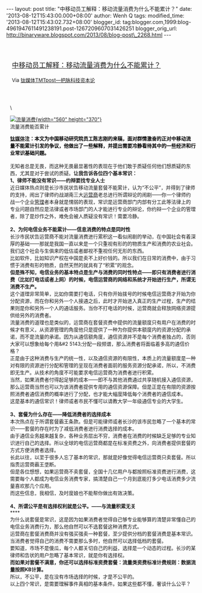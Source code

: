 --- layout: post title: "中移动员工解释：移动流量消费为什么不能累计？"
date: '2013-08-12T15:43:00.000+08:00' author: Wenh Q tags:
modified\_time: '2013-08-12T15:43:02.732+08:00' blogger\_id:
tag:blogger.com,1999:blog-4961947611491238191.post-1267209607031426251
blogger\_orig\_url:
http://binaryware.blogspot.com/2013/08/blog-post\_2268.html ---
<div style="margin: 10px; padding: 5px;">

<div style="font-size: 18px;">

[\
中移动员工解释：移动流量消费为什么不能累计？](http://www.tmtpost.com/55355.html)

</div>

<div style="font-size: 13px;">

Via [钛媒体TMTpost—把脉科技资本论](http://www.tmtpost.com/)

</div>

</div>

<div style="font-size: 13px; padding: 15px 0 10px 10px;">

\
<div style="width: 570px;">

[![流量消费](http://www.tmtpost.com/wp-content/uploads/2013/08/137623521181-560x370.png "流量消费"){width="560"
height="370"}](http://www.tmtpost.com/wp-content/uploads/2013/08/137623521181.png)\
流量消费能否累计

</div>

**<span style="color: black;"><span
style="color: blue;">[钛媒体](http://www.tmtpost.com/ "钛媒体")</span>注：本文为中国移动研究院员工陈志刚的来稿，面对群情激奋的正对中移动流量不能累计引发的争议，他做出了一些解释，并提出需要冷静看待其中的一些经济和行业常识基础问题。 </span>**\
\
无知者总是无畏，而这种无畏最显著性的表现在于他们敢于质疑任何他们想质疑的东西，尤其是对于尝试的质疑。**让我告诉各位四个基本常识：**\
**1、律师不能没有常识——约辩要找专业人士**\
近日媒体热点则是长沙市民状告移动流量套餐不能累计，认为“不公平”，并得到了律师的支持，闹出了律师约战湖南三大[运营商](http://www.tmtpost.com/tag/%E8%BF%90%E8%90%A5%E5%95%86 "查看 运营商 中的全部文章")老总进行所谓辩论的闹剧——你一个律师约战一个企业[管理](http://www.tmtpost.com/tag/%E7%AE%A1%E7%90%86 "查看 管理 中的全部文&#3   1456;")者本身就是懦弱的表现，常识是运营商部门内部有分工此等法律上的专业问题自然应是法律或者市场部门的人才能进行专业的辩论，你约辩一个企业的管理者，除了是炒作之外，难免会被人质疑没有常识！需要冷静。\
\
**2、为何电信业务不能累计——信息消费的特点是同时性**\
长沙市民状告运营商不能对流量消费进行累积这一看似闹剧的举动，在中国社会有着深厚的基础——那就是我国一直以来是一个只重视有形的的物质生产和消费的农业社会。我们这个社会与生俱来的低估或者鄙视不重视任何无形的东西。\
比如软件，比如知识产权在中国是卖不上好价钱的。所以我们在日常的消费中，由于习惯于消费有形的物质，自然天然的就具有了“积累”的观念。\
**但是殊不知，电信业务的基本特点是生产与消费的同时性特点——即只有消费者进行消费（比如打电话或者上网）的时候，电信运营商的网络和系统才开始进行生产，所谓无消费不生产。**\
这个道理非常简单，比如你需要打电话，只有你开始拨号的时候电信运营商才开始为你分配资源，而在你和另外一个人接通之后，此时才开始进入真正的生产过程，生产的结果则是你和另外一个人的通话服务。当你不打电话的时候，运营商就会释放网络资源提供给另外的消费者。\
流量消费的道理也是类似的，运营商在套餐资费中提供的流量额度只有用户在消费的时候才有意义，从资源管理的角度他只是提供了一种为你提供本额度内的资源分配的承诺，而不是流量的承诺。因为从通信额角度，通信资源并不是每个消费者独占的，否则大家可以想象给每个用&\#2
5143;分配一段频谱，那么消费者将面临着多高的通信价格？\
正是由于这种消费与生产的统一性，以及通信资源的有限性，本质上的流量额度是一种对有限的资源进行分配和管理的呈现在消费者面前的服务资源分配承诺，所以，不消费即无生产。从技术的角度不可能要求电信运营商为消费者进行积累。\
当然，如果消费者付得起足够的成本——即不与其他消费通过共享随机接入通信资源，那么运营商当然也可以为该消费者提供专用的通信资源保障。但是正是在有限的资源按照消费者通信消费的概率进行了分配，也才能大幅度降低每个消费者的通信成本。\
这是基本的通信常识！律师或者市民不懂可以请教大学一年级通信专业的大学生。\
\
**3、套餐为什么存在——降低消费者的选择成本**\
本次热点在于所谓套餐霸王条款。但是可能律师或者长沙的该市民忽略了一个基本的常识——套餐的存在时为了减低消费者进行消费选择的成本。\
由于通信业务越来越复杂，各种业务层出不穷，消费者在消费的时候缺乏足够的专业知识进行自己的选择。所以全球的电信运营商都是在标准资费之外，向消费者提供套餐的方式方便消费者选择。\
长此以往，以至于很多人忘了基本的常识，那就是好像觉得电信运营商只卖套餐。所以指责运营商霸王垄断。\
但是各位想想，如果运营商不卖套餐，全国十几亿用户与都按照标准资费进行消费，这需要每个人都成为电信业务消费专家，搞清楚自己一个月到底能打多少电话消费多少流量喜欢那几个应用。\
而这些信息，我相信，及时度娘也不能帮你做出有效决策。\
\
**4、所谓公平是有选择权利就是公平。——与流量积累无关**\
****\
为什么说套餐是常识，这是因为如果消费者觉得自己够专业能够算的清楚非常懂自己的电信业务消费行为，那么他自然可以不选套餐这种消费方式。\
运营商在套餐消费商并没有强买强卖一种套餐，至少提供分档的套餐消费是基本常识。当消费者觉得自己的消费不需要那么多时，他自然可以选择低档的套餐。\
要知道，市场不是傻瓜，每个人都关切自己的利益，选择是一个动态的过程。长沙的某律师和告状的用户忽略了基本常识，就是你有选择权。\
**而如果对套餐不满意，你还可以选择标准资费套餐：流量类资费标准计费规则：数据流量按照KB计算。**\
所以，不公平，是在没有市场选择的时候，才是不公平的。\
以上四个常识，是需要理解事件真相的基本条件。如果这些都不懂，奢谈什么公平？

</div>
